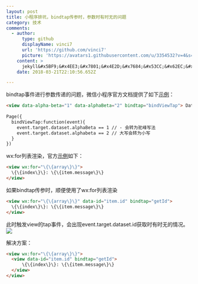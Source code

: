 ```yaml
---
layout: post
title: 小程序排坑，bindtap传参时，参数时有时无的问题
category: 技术
comments:
  - author:
      type: github
      displayName: vinci7
      url: 'https://github.com/vinci7'
      picture: 'https://avatars1.githubusercontent.com/u/3354532?v=4&s=73'
    content: >
      jekyll&#x5BF9;&#x4EE3;&#x7801;&#x4E2D;&#x7684;&#x53CC;&#x62EC;&#x53F7;&#x4E0D;&#x80FD;&#x5F88;&#x597D;&#x5730;&#x652F;&#x6301;&#xFF0C;&#x4F1A;&#x5F53;&#x505A;&#x8BED;&#x6CD5;&#x4E32;&#x5904;&#x7406;&#xFF0C;&#x5728;&#x8BE5;&#x573A;&#x666F;&#x4E0B;&#x4F1A;&#x88AB;&#x5904;&#x7406;&#x6210;&#x7A7A;&#x4E32;&#xFF0C;&#x56E0;&#x6B64;&#x52A0;&#x4E86;&#x4E11;&#x964B;&#x7684;&#x8F6C;&#x4E49;&#x5B57;&#x7B26;&#x4F5C;&#x4E3A;&#x6682;&#x65F6;&#x89E3;&#x51B3;&#x65B9;&#x6848;&#x3002;
    date: 2018-03-21T22:10:56.652Z

---
```


bindtap事件进行参数传递的问题，微信小程序官方文档提供了如下[示例](https://mp.weixin.qq.com/debug/wxadoc/dev/framework/view/wxml/event.html)：


```html
<view data-alpha-beta="1" data-alphaBeta="2" bindtap="bindViewTap"> DataSet Test </view>
 
Page({
  bindViewTap:function(event){
    event.target.dataset.alphaBeta == 1 // - 会转为驼峰写法
    event.target.dataset.alphabeta == 2 // 大写会转为小写
  }
})
```

wx:for列表渲染，官方[示例](https://mp.weixin.qq.com/debug/wxadoc/dev/framework/view/wxml/list.html)如下：

```html
<view wx:for="\{\{array\}\}">
  \{\{index\}\}: \{\{item.message\}\}
</view>
```

如果bindtap传参时，顺便使用了wx:for列表渲染

```html
<view wx:for="\{\{array\}\}" data-id="item.id" bindtap="getId">
  \{\{index\}\}: \{\{item.message\}\}
</view>
```

此时触发view的tap事件，会出现event.target.dataset.id获取时有时无的情况。
![](http://7xoc7e.com1.z0.glb.clouddn.com/18-3-22/20291582.jpg)

解决方案：

```html
<view wx:for="\{\{array\}\}">
  <view data-id="item.id" bindtap="getId">
	  \{\{index\}\}: \{\{item.message\}\}
  </view>
</view>
```


